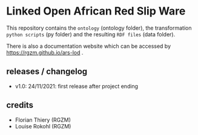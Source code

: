 # Linked Open African Red Slip Ware 
            
This repository contains the `ontology` (ontology folder), the transformation `python scripts` (py folder) and the resulting `RDF files` (data folder).
                      
There is also a documentation website which can be accessed by <https://rgzm.github.io/ars-lod> .
    
## releases / changelog 

-   v1.0: 24/11/2021: first release after project ending

## credits

-   Florian Thiery (RGZM)
-   Louise Rokohl (RGZM)
